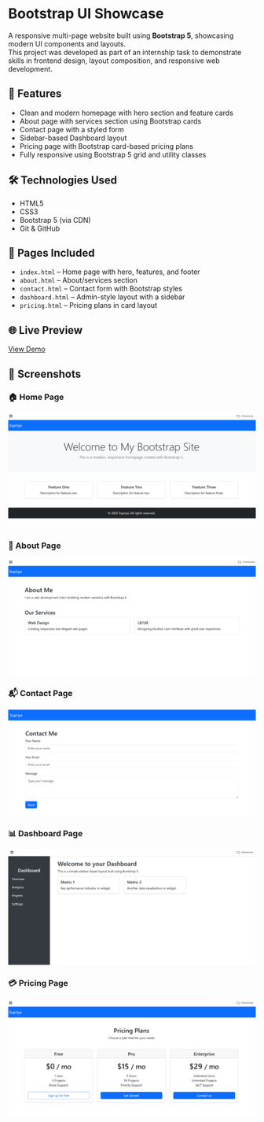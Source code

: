 # Bootstrap UI Showcase

A responsive multi-page website built using **Bootstrap 5**, showcasing modern UI components and layouts.  
This project was developed as part of an internship task to demonstrate skills in frontend design, layout composition, and responsive web development.

## 🚀 Features
- Clean and modern homepage with hero section and feature cards
- About page with services section using Bootstrap cards
- Contact page with a styled form
- Sidebar-based Dashboard layout
- Pricing page with Bootstrap card-based pricing plans
- Fully responsive using Bootstrap 5 grid and utility classes

## 🛠 Technologies Used
- HTML5
- CSS3
- Bootstrap 5 (via CDN)
- Git & GitHub

## 📁 Pages Included
- `index.html` – Home page with hero, features, and footer
- `about.html` – About/services section
- `contact.html` – Contact form with Bootstrap styles
- `dashboard.html` – Admin-style layout with a sidebar
- `pricing.html` – Pricing plans in card layout

## 🌐 Live Preview
[View Demo](https://github.com/Sp-supriya/bootstrap-ui-showcase)  


## 📸 Screenshots

### 🏠 Home Page
![Home Page](assets/homepage.png)

### 📄 About Page
![About Page](assets/about.png)

### 📬 Contact Page
![Contact Page](assets/contact.png)

### 📊 Dashboard Page
![Dashboard](assets/dashboard.png)

### 💳 Pricing Page
![Pricing](assets/pricing.png)


